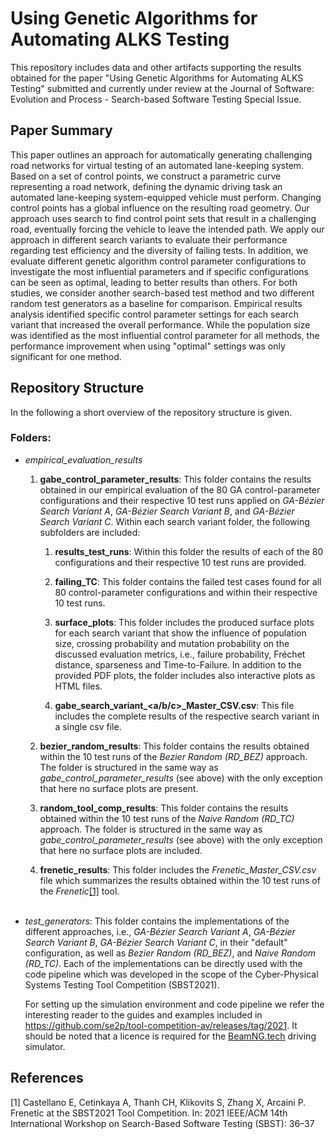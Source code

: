 # Using Genetic Algorithms for Automating ALKS Testing

This repository includes data and other artifacts supporting the results obtained for the paper "Using Genetic Algorithms for Automating ALKS Testing" submitted  and currently under review at the Journal of Software: Evolution and Process - Search-based Software Testing Special Issue.

## Paper Summary
This paper outlines an approach for automatically generating challenging road networks for virtual testing of an automated lane-keeping system. Based on a set of control points, we construct a parametric curve representing a road network, defining the dynamic driving task an automated lane-keeping system-equipped vehicle must perform. Changing control points has a global influence on the resulting road geometry. Our approach uses search to find control point sets that result in a challenging road, eventually forcing the vehicle to leave the intended path. We apply our approach in different search variants to evaluate their performance regarding test efficiency and the diversity of failing tests. In addition, we evaluate different genetic algorithm control parameter configurations to investigate the most influential parameters and if specific configurations can be seen as optimal, leading to better results than others. For both studies, we consider another search-based test method and two different random test generators as a baseline for comparison. Empirical results analysis identified specific control parameter settings for each search variant that increased the overall performance. While the population size was identified as the most influential control parameter for all methods, the performance improvement when using "optimal" settings was only significant for one method.

## Repository Structure

In the following a short overview of the repository structure is given.
### Folders:

- *empirical_evaluation_results*

    1. **gabe_control_parameter_results**: This folder contains the results obtained in our empirical evaluation of the 80 GA control-parameter configurations and their respective 10 test runs applied on *GA-Bézier Search Variant A*, *GA-Bézier Search Variant B*, and *GA-Bézier Search Variant C*. 
    Within each search variant folder, the following subfolders are included:
        
        1. **results_test_runs**: Within this folder the results of each of the 80 configurations and their respective 10 test runs are provided.

        2. **failing_TC**: This folder contains the failed test cases found for all 80 control-parameter configurations and within their respective 10 test runs.

        3. **surface_plots**: This folder includes the produced surface plots for each search variant that show the influence of population size, crossing probability and mutation probability on the discussed evaluation metrics, i.e., failure probability, Fréchet distance, sparseness and Time-to-Failure. In addition to the provided PDF plots, the folder includes also interactive plots as HTML files.

        4. **gabe_search_variant_<a/b/c>_Master_CSV.csv**: This file includes the complete results of the respective search variant in a single csv file. 

   
    2. **bezier_random_results**: This folder contains the results obtained within the 10 test runs of the *Bezier Random (RD_BEZ)* approach. The folder is structured in the same way as *gabe_control_parameter_results* (see above) with the only exception that here no surface plots are present.
    
    3. **random_tool_comp_results**: This folder contains the results obtained within the 10 test runs of the *Naive Random (RD_TC)* approach. The folder is structured in the same way as *gabe_control_parameter_results* (see above) with the only exception that here no surface plots are included.
    
    4. **frenetic_results**: This folder includes the *Frenetic_Master_CSV.csv* file which summarizes the results obtained within the 10 test runs of the *Frenetic*[[1]](#1) tool. 
    <br/><br/>

- *test_generators*: This folder contains the implementations of the different approaches, i.e., *GA-Bézier Search Variant A*, *GA-Bézier Search Variant B*, *GA-Bézier Search Variant C*, in their "default" configuration, as well as *Bezier Random (RD_BEZ)*, and *Naive Random (RD_TC)*. Each of the implementations can be directly used with the code pipeline which was developed in the scope of the Cyber-Physical Systems Testing Tool Competition (SBST2021). 

    For setting up the simulation environment and code pipeline we refer the interesting reader to the guides and examples included in https://github.com/se2p/tool-competition-av/releases/tag/2021. It should be noted that a licence is required for the [BeamNG.tech](https://www.beamng.tech/) driving simulator.


## References
<a id="1">[1]</a> 
Castellano E, Cetinkaya A, Thanh CH, Klikovits S, Zhang X, Arcaini P.
Frenetic at the SBST2021 Tool Competition. In: 2021 IEEE/ACM 14th International Workshop on Search-Based Software Testing (SBST): 36–37
